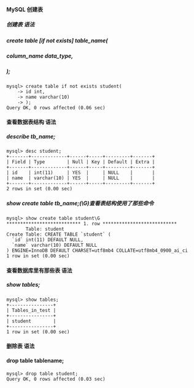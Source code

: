 #### MySQL 创建表

##### 创建表 语法

##### create table \[if not exists\] table\_name\(

##### column\_name data\_type,

##### \);

```
mysql> create table if not exists student(
    -> id int,
    -> name varchar(10)
    -> );
Query OK, 0 rows affected (0.06 sec)
```

#### 查看数据表结构 语法

##### describe tb\_name;

```
mysql> desc student;
+-------+-------------+------+-----+---------+-------+
| Field | Type        | Null | Key | Default | Extra |
+-------+-------------+------+-----+---------+-------+
| id    | int(11)     | YES  |     | NULL    |       |
| name  | varchar(10) | YES  |     | NULL    |       |
+-------+-------------+------+-----+---------+-------+
2 rows in set (0.00 sec)
```

##### show create table tb\_name;\(\G\)查看表结构使用了那些命令

    mysql> show create table student\G
    *************************** 1. row ***************************
           Table: student
    Create Table: CREATE TABLE `student` (
      `id` int(11) DEFAULT NULL,
      `name` varchar(10) DEFAULT NULL
    ) ENGINE=InnoDB DEFAULT CHARSET=utf8mb4 COLLATE=utf8mb4_0900_ai_ci
    1 row in set (0.00 sec)

#### 查看数据库里有那些表 语法

##### show tables;

```
mysql> show tables;
+----------------+
| Tables_in_test |
+----------------+
| student        |
+----------------+
1 row in set (0.00 sec)
```

#### 删除表 语法

#### drop table tablename;

```
mysql> drop table student;
Query OK, 0 rows affected (0.03 sec)
```



